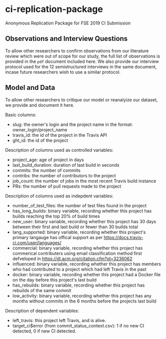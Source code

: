 # ci-replication-package
Anonymous Replication Package for FSE 2019 CI Submission

## Observations and Interview Questions
To allow other researchers to confirm observations from our literature review which were out of scope for our study, the full list of observations is provided in the `pdf` document included here. We also provide our interview protocol used for the 12 semistructured interviews in the same document, incase future researchers wish to use a similar protocol. 

## Model and Data
To allow other researchers to critique our model or reanalyize our dataset, we provide and document it here. 

Basic columns:

- slug: the owner's login and the project name in the format: owner_login/project_name
- travis_id: the id of the project in the Travis API
- ght_id: the id of the project 

Description of columns used as controlled variables:

- project_age: age of project in days
- last_build_duration: duration of last build in seconds
- commits: the number of commits
- contribs: the number of contributors to the project
- job_count: the number of jobs in the most recent Travis build instance
- PRs: the number of pull requests made to the project

Description of columns used as indepdent variables:

- number_of_test_files: the number of test files found in the project 
- has_long_builds: binary variable, recording whether this project has builds reaching the top 20% of build times             
- new_user: binary variable, recording whether this project has 30 days between their first and last build or fewer than 30 builds total
- lang_supported: binary variable, recording whether this project's primary langauge has offical support as per https://docs.travis-ci.com/user/languages/
- commercial: binary variable, recording whether this project has commerical contributers using email classification method first defveloped in https://dl.acm.org/citation.cfm?id=3236062                  
- influenced: binary variable, recording whether this project has members who had contributed to a project which had left Travis in the past                  
- docker: binary variable, recording whether this project had a Docker file on the day before this project's last build
- has_rebuilds: binary variable, recording whether this project has rebuilds of the same commit                
- low_activity: binary variable, recording whether this project has any months without commits in the 6 months before the projects last build                

Description of dependent variables:
- left_travis: this project left Travis, and is alive. 
- target_ci$error (from commit_status_context.csv): 1 if no new CI detected, 0 if new CI detected.
